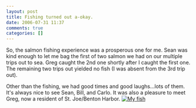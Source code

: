 ```yaml
---
layout: post
title: Fishing turned out a-okay.
date: 2006-07-31 11:37
comments: true
categories: []
---
```

So, the salmon fishing experience was a prosperous one for me. Sean was kind enough to let me bag the first of two salmon we had on our multiple trips out to sea. Greg caught the 2nd one shortly after I caught the first one. The remaining two trips out yielded no fish (I was absent from the 3rd trip out).

Other than the fishing, we had good times and good laughs...lots of them. It's always nice to see Sean, Bill, and Carlo. It was also a pleasure to meet Greg, now a resident of St. Joe/Benton Harbor.
<a href="http://filias.smugmug.com/gallery/1724418">
<img src="http://filias.smugmug.com/photos/85121759-S.jpg" alt="My fish" /></a>
